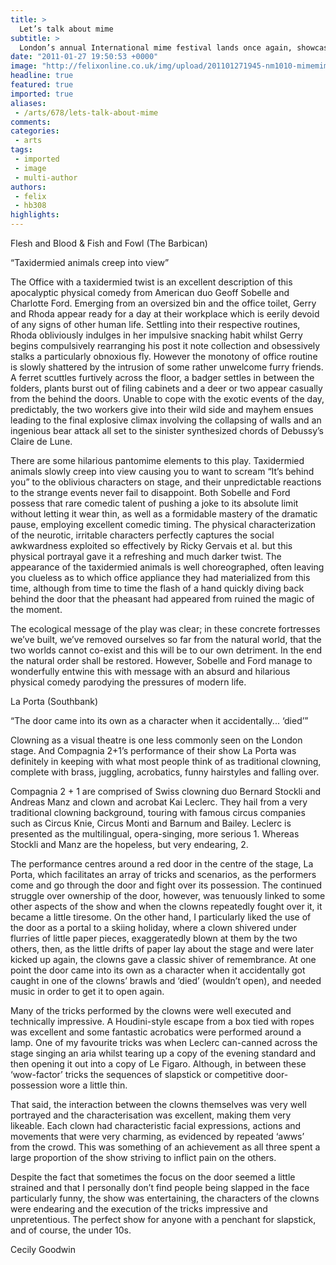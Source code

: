 ```yaml
---
title: >
  Let’s talk about mime
subtitle: >
  London’s annual International mime festival lands once again, showcasing physical theatre from all over the world. We tried just a couple to get a taste of what’s been going on
date: "2011-01-27 19:50:53 +0000"
image: "http://felixonline.co.uk/img/upload/201101271945-nm1010-mimemime.jpg"
headline: true
featured: true
imported: true
aliases:
 - /arts/678/lets-talk-about-mime
comments:
categories:
 - arts
tags:
 - imported
 - image
 - multi-author
authors:
 - felix
 - hb308
highlights:
---
```


Flesh and Blood & Fish and Fowl (The Barbican)

“Taxidermied animals creep into view”

The Office with a taxidermied twist is an excellent description of this apocalyptic physical comedy from American duo Geoff Sobelle and Charlotte Ford. Emerging from an oversized bin and the office toilet, Gerry and Rhoda appear ready for a day at their workplace which is eerily devoid of any signs of other human life. Settling into their respective routines, Rhoda obliviously indulges in her impulsive snacking habit whilst Gerry begins compulsively rearranging his post it note collection and obsessively stalks a particularly obnoxious fly. However the monotony of office routine is slowly shattered by the intrusion of some rather unwelcome furry friends. A ferret scuttles furtively across the floor, a badger settles in between the folders, plants burst out of filing cabinets and a deer or two appear casually from the behind the doors. Unable to cope with the exotic events of the day, predictably, the two workers give into their wild side and mayhem ensues leading to the final explosive climax involving the collapsing of walls and an ingenious bear attack all set to the sinister synthesized chords of Debussy’s Claire de Lune.

There are some hilarious pantomime elements to this play. Taxidermied animals slowly creep into view causing you to want to scream “It’s behind you” to the oblivious characters on stage, and their unpredictable reactions to the strange events never fail to disappoint. Both Sobelle and Ford possess that rare comedic talent of pushing a joke to its absolute limit without letting it wear thin, as well as a formidable mastery of the dramatic pause, employing excellent comedic timing. The physical characterization of the neurotic, irritable characters perfectly captures the social awkwardness exploited so effectively by Ricky Gervais et al. but this physical portrayal gave it a refreshing and much darker twist. The appearance of the taxidermied animals is well choreographed, often leaving you clueless as to which office appliance they had materialized from this time, although from time to time the flash of a hand quickly diving back behind the door that the pheasant had appeared from ruined the magic of the moment.

The ecological message of the play was clear; in these concrete fortresses we’ve built, we’ve removed ourselves so far from the natural world, that the two worlds cannot co-exist and this will be to our own detriment. In the end the natural order shall be restored. However, Sobelle and Ford manage to wonderfully entwine this with message with an absurd and hilarious physical comedy parodying the pressures of modern life.

La Porta (Southbank)

“The door came into its own as a character when it accidentally... ‘died’”

Clowning as a visual theatre is one less commonly seen on the London stage. And Compagnia 2+1’s performance of their show La Porta was definitely in keeping with what most people think of as traditional clowning, complete with brass, juggling, acrobatics, funny hairstyles and falling over.

Compagnia 2 + 1 are comprised of Swiss clowning duo Bernard Stockli and Andreas Manz and clown and acrobat Kai Leclerc. They hail from a very traditional clowning background, touring with famous circus companies such as Circus Knie, Circus Monti and Barnum and Bailey. Leclerc is presented as the multilingual, opera-singing, more serious 1. Whereas Stockli and Manz are the hopeless, but very endearing, 2.

The performance centres around a red door in the centre of the stage, La Porta, which facilitates an array of tricks and scenarios, as the performers come and go through the door and fight over its possession. The continued struggle over ownership of the door, however, was tenuously linked to some other aspects of the show and when the clowns repeatedly fought over it, it became a little tiresome. On the other hand, I particularly liked the use of the door as a portal to a skiing holiday, where a clown shivered under flurries of little paper pieces, exaggeratedly blown at them by the two others, then, as the little drifts of paper lay about the stage and were later kicked up again, the clowns gave a classic shiver of remembrance. At one point the door came into its own as a character when it accidentally got caught in one of the clowns’ brawls and ‘died’ (wouldn’t open), and needed music in order to get it to open again.

Many of the tricks performed by the clowns were well executed and technically impressive. A Houdini-style escape from a box tied with ropes was excellent and some fantastic acrobatics were performed around a lamp. One of my favourite tricks was when Leclerc can-canned across the stage singing an aria whilst tearing up a copy of the evening standard and then opening it out into a copy of Le Figaro. Although, in between these ‘wow-factor’ tricks the sequences of slapstick or competitive door-possession wore a little thin.

That said, the interaction between the clowns themselves was very well portrayed and the characterisation was excellent, making them very likeable. Each clown had characteristic facial expressions, actions and movements that were very charming, as evidenced by repeated ‘awws’ from the crowd. This was something of an achievement as all three spent a large proportion of the show striving to inflict pain on the others.

Despite the fact that sometimes the focus on the door seemed a little strained and that I personally don’t find people being slapped in the face particularly funny, the show was entertaining, the characters of the clowns were endearing and the execution of the tricks impressive and unpretentious. The perfect show for anyone with a penchant for slapstick, and of course, the under 10s.

Cecily Goodwin
